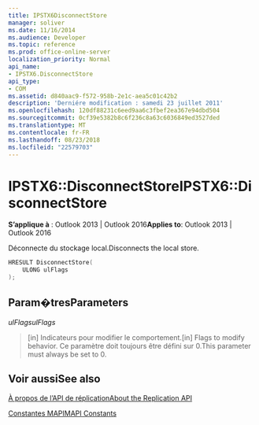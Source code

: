 ```yaml
---
title: IPSTX6DisconnectStore
manager: soliver
ms.date: 11/16/2014
ms.audience: Developer
ms.topic: reference
ms.prod: office-online-server
localization_priority: Normal
api_name:
- IPSTX6.DisconnectStore
api_type:
- COM
ms.assetid: d840aac9-f572-958b-2e1c-aea5c01c42b2
description: 'Derniére modification : samedi 23 juillet 2011'
ms.openlocfilehash: 120df88231c6eed9aa6c3fbef2ea367e94dbd504
ms.sourcegitcommit: 0cf39e5382b8c6f236c8a63c6036849ed3527ded
ms.translationtype: MT
ms.contentlocale: fr-FR
ms.lasthandoff: 08/23/2018
ms.locfileid: "22579703"
---
```

# <a name="ipstx6disconnectstore"></a><span data-ttu-id="4b771-103">IPSTX6::DisconnectStore</span><span class="sxs-lookup"><span data-stu-id="4b771-103">IPSTX6::DisconnectStore</span></span>

  
  
<span data-ttu-id="4b771-104">**S’applique à** : Outlook 2013 | Outlook 2016</span><span class="sxs-lookup"><span data-stu-id="4b771-104">**Applies to**: Outlook 2013 | Outlook 2016</span></span> 
  
<span data-ttu-id="4b771-105">Déconnecte du stockage local.</span><span class="sxs-lookup"><span data-stu-id="4b771-105">Disconnects the local store.</span></span>
  
```cpp
HRESULT DisconnectStore( 
    ULONG ulFlags 
);
```

## <a name="parameters"></a><span data-ttu-id="4b771-106">Param�tres</span><span class="sxs-lookup"><span data-stu-id="4b771-106">Parameters</span></span>

 <span data-ttu-id="4b771-107">_ulFlags_</span><span class="sxs-lookup"><span data-stu-id="4b771-107">_ulFlags_</span></span>
  
>  <span data-ttu-id="4b771-108">[in] Indicateurs pour modifier le comportement.</span><span class="sxs-lookup"><span data-stu-id="4b771-108">[in] Flags to modify behavior.</span></span> <span data-ttu-id="4b771-109">Ce paramètre doit toujours être défini sur 0.</span><span class="sxs-lookup"><span data-stu-id="4b771-109">This parameter must always be set to 0.</span></span> 
    
## <a name="see-also"></a><span data-ttu-id="4b771-110">Voir aussi</span><span class="sxs-lookup"><span data-stu-id="4b771-110">See also</span></span>



[<span data-ttu-id="4b771-111">À propos de l’API de réplication</span><span class="sxs-lookup"><span data-stu-id="4b771-111">About the Replication API</span></span>](about-the-replication-api.md)
  
[<span data-ttu-id="4b771-112">Constantes MAPI</span><span class="sxs-lookup"><span data-stu-id="4b771-112">MAPI Constants</span></span>](mapi-constants.md)

